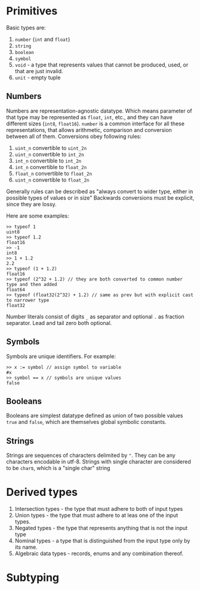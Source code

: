 # Primitives
Basic types are:
1. `number` (`int` and `float`)
2. `string`
3. `boolean`
4. `symbol`
5. `void` - a type that represents values that cannot be produced, used, or that are just invalid.
6. `unit` - empty tuple

## Numbers
Numbers are representation-agnostic datatype. Which means parameter of that type may be represented as `float`, `int`, etc., and they can have different sizes (`int8`, `float16`).
`number` is a common interface for all these representations, that allows arithmetic, comparison and conversion between all of them.
Conversions obey following rules:
1. `uint_n` convertible to `uint_2n`
1. `uint_n` convertible to `int_2n`
1. `int_n` convertible to `int_2n`
2. `int_n` convertible to `float_2n`
2. `float_n` convertible to `float_2n`
2. `uint_n` convertible to `float_2n`

Generally rules can be described as "always convert to wider type, either in possible types of values or in size"
Backwards conversions must be explicit, since they are lossy.

Here are some examples:
```
>> typeof 1
uint8
>> typeof 1.2
float16
>> -1
int8
>> 1 + 1.2
2.2
>> typeof (1 + 1.2)
float16
>> typeof (2^32 + 1.2) // they are both converted to common number type and then added
float64
>> typeof (float32(2^32) + 1.2) // same as prev but with explicit cast to narrower type
float32
```

Number literals consist of digits `_` as separator and optional `.` as fraction separator. Lead and tail zero both optional.
## Symbols
Symbols are unique identifiers. For example:

```
>> x := symbol // assign symbol to variable
#x
>> symbol == x // symbols are unique values
false
```

## Booleans
Booleans are simplest datatype defined as union of two possible values `true` and `false`, which are themselves global symbolic constants.

## Strings
Strings are sequences of characters delimited by `"`. They can be any characters encodable in utf-8. Strings with single character are considered to be `char`s, which is a "single char" string

# Derived types

1. Intersection types - the type that must adhere to both of input types
2. Union types - the type that must adhere to at leas one of the input types.
3. Negated types - the type that represents anything that is not the input type
4. Nominal types - a type that is distinguished from the input type only by its name.
5. Algebraic data types - records, enums and any combination thereof.

# Subtyping
